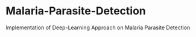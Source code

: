 # Malaria-Parasite-Detection
Implementation of Deep-Learning Approach on Malaria Parasite Detection
